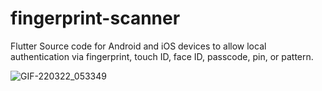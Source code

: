 
# fingerprint-scanner
Flutter Source code for Android and iOS devices to allow local authentication via fingerprint, touch ID, face ID, passcode, pin, or pattern.

![GIF-220322_053349](https://user-images.githubusercontent.com/56830558/159385036-8052ba56-36b8-41c4-b847-a8877e9dab9b.gif)



